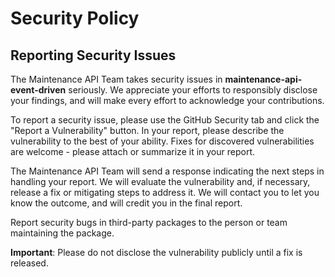 # Security Policy
## Reporting Security Issues

 The Maintenance API Team takes security issues in **maintenance-api-event-driven** seriously. We appreciate your efforts to responsibly disclose your findings, and will make every effort to acknowledge your contributions.

To report a security issue, please use the GitHub Security tab and click the "Report a Vulnerability" button. In your report, please describe the vulnerability to the best of your ability. Fixes for discovered vulnerabilities are welcome - please attach or summarize it in your report.

The Maintenance API Team will send a response indicating the next steps in handling your report. We will evaluate the vulnerability and, if necessary, release a fix or mitigating steps to address it. We will contact you to let you know the outcome, and will credit you in the final report.

Report security bugs in third-party packages to the person or team maintaining the package.

**Important**: Please do not disclose the vulnerability publicly until a fix is released. 
